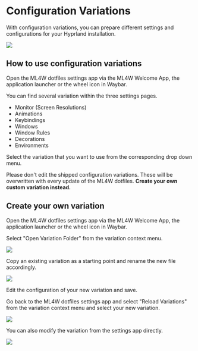 # Configuration Variations

With configuration variations, you can prepare different settings and configurations for your Hyprland installation.

<img src="https://gitlab.com/stephan-raabe/dotfiles/-/raw/dev/screenshots/variations/variations1.png" />

## How to use configuration variations

Open the ML4W dotfiles settings app via the ML4W Welcome App, the application launcher or the wheel icon in Waybar.

You can find several variation within the three settings pages.

- Monitor (Screen Resolutions)
- Animations
- Keybindings
- Windows 
- Window Rules
- Decorations
- Environments

Select the variation that you want to use from the corresponding drop down menu.

Please don't edit the shipped configuration variations. These will be overwritten with every update of the ML4W dotfiles. <b>Create your own custom variation instead.</b>

## Create your own variation

Open the ML4W dotfiles settings app via the ML4W Welcome App, the application launcher or the wheel icon in Waybar.

Select "Open Variation Folder" from the variation context menu.

<img src="https://gitlab.com/stephan-raabe/dotfiles/-/raw/dev/screenshots/variations/variations1.png" />

Copy an existing variation as a starting point and rename the new file accordingly. 

<img src="https://gitlab.com/stephan-raabe/dotfiles/-/raw/dev/screenshots/variations/variations2.png" />

Edit the configuration of your new variation and save.

Go back to the ML4W dotfiles settings app and select "Reload Variations" from the variation context menu and select your new variation.

<img src="https://gitlab.com/stephan-raabe/dotfiles/-/raw/dev/screenshots/variations/variations3.png" />

You can also modify the variation from the settings app directly.

<img src="https://gitlab.com/stephan-raabe/dotfiles/-/raw/dev/screenshots/variations/variations4.png" />